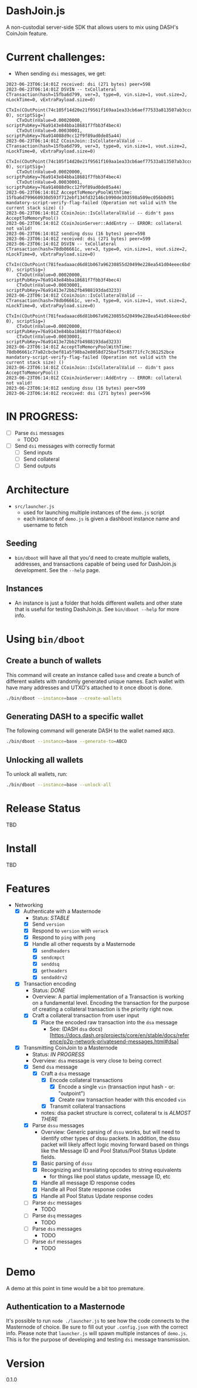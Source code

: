 # DashJoin.js

A non-custodial server-side SDK that allows users to mix using DASH's CoinJoin
feature.

# Current challenges:

-   When sending `dsi` messages, we get:

```
2023-06-23T06:14:01Z received: dsi (271 bytes) peer=598
2023-06-23T06:14:01Z DSVIN -- txCollateral CTransaction(hash=15fba6d799, ver=3, type=0, vin.size=1, vout.size=2, nLockTime=0, vExtraPayload.size=0)
    CTxIn(COutPoint(74c105f14d20e21f9561f169aa1ea33cb6aef77533a813507ab3ccd8d8afe42b, 0), scriptSig=)
    CTxOut(nValue=0.00020000, scriptPubKey=76a9143e84bba18681f7fbb3f4bec4)
    CTxOut(nValue=0.00030001, scriptPubKey=76a914088d9cc12f9f89ad0de85a44)
2023-06-23T06:14:01Z CCoinJoin::IsCollateralValid -- CTransaction(hash=15fba6d799, ver=3, type=0, vin.size=1, vout.size=2, nLockTime=0, vExtraPayload.size=0)
    CTxIn(COutPoint(74c105f14d20e21f9561f169aa1ea33cb6aef77533a813507ab3ccd8d8afe42b, 0), scriptSig=)
    CTxOut(nValue=0.00020000, scriptPubKey=76a9143e84bba18681f7fbb3f4bec4)
    CTxOut(nValue=0.00030001, scriptPubKey=76a914088d9cc12f9f89ad0de85a44)
2023-06-23T06:14:01Z AcceptToMemoryPoolWithTime: 15fba6d799660930d593f712ebf134fd32146cb990de303598a509ec056b0d91 mandatory-script-verify-flag-failed (Operation not valid with the current stack size) ()
2023-06-23T06:14:01Z CCoinJoin::IsCollateralValid -- didn't pass AcceptToMemoryPool()
2023-06-23T06:14:01Z CCoinJoinServer::AddEntry -- ERROR: collateral not valid!
2023-06-23T06:14:01Z sending dssu (16 bytes) peer=598
2023-06-23T06:14:01Z received: dsi (271 bytes) peer=599
2023-06-23T06:14:01Z DSVIN -- txCollateral CTransaction(hash=78db06661c, ver=3, type=0, vin.size=1, vout.size=2, nLockTime=0, vExtraPayload.size=0)
    CTxIn(COutPoint(781feadaaacd6d81b067a96230855d20499e228ea541d04eeec6bdff3f52a578, 0), scriptSig=)
    CTxOut(nValue=0.00020000, scriptPubKey=76a9143e84bba18681f7fbb3f4bec4)
    CTxOut(nValue=0.00030001, scriptPubKey=76a91413e72bb2fb4988193dad3233)
2023-06-23T06:14:01Z CCoinJoin::IsCollateralValid -- CTransaction(hash=78db06661c, ver=3, type=0, vin.size=1, vout.size=2, nLockTime=0, vExtraPayload.size=0)
    CTxIn(COutPoint(781feadaaacd6d81b067a96230855d20499e228ea541d04eeec6bdff3f52a578, 0), scriptSig=)
    CTxOut(nValue=0.00020000, scriptPubKey=76a9143e84bba18681f7fbb3f4bec4)
    CTxOut(nValue=0.00030001, scriptPubKey=76a91413e72bb2fb4988193dad3233)
2023-06-23T06:14:01Z AcceptToMemoryPoolWithTime: 78db06661c77a82cbcbef81a5f98ba2e8058d725baf75c85771fc7c361252bce mandatory-script-verify-flag-failed (Operation not valid with the current stack size) ()
2023-06-23T06:14:01Z CCoinJoin::IsCollateralValid -- didn't pass AcceptToMemoryPool()
2023-06-23T06:14:01Z CCoinJoinServer::AddEntry -- ERROR: collateral not valid!
2023-06-23T06:14:01Z sending dssu (16 bytes) peer=599
2023-06-23T06:14:01Z received: dsi (271 bytes) peer=596
```

# IN PROGRESS:

-   [ ] Parse `dsi` messages
    -   TODO
-   [ ] Send `dsi` messages with correctly format
    -   [ ] Send inputs
    -   [ ] Send collateral
    -   [ ] Send outputs

# Architecture

-   `src/launcher.js`
    -   used for launching multiple instances of the `demo.js` script
    -   each instance of `demo.js` is given a dashboot instance name and
        username to fetch

## Seeding

-   `bin/dboot` will have all that you'd need to create multiple wallets,
    addresses, and transactions capable of being used for DashJoin.js
    development. See the `--help` page.

## Instances

-   An instance is just a folder that holds different wallets and other state
    that is useful for testing DashJoin.js. See `bin/dboot --help` for more
    info.

# Using `bin/dboot`

## Create a bunch of wallets

This command will create an instance called `base` and create a bunch of
different wallets with randomly generated unique names. Each wallet with have
many addresses and UTXO's attached to it once dboot is done.

```sh
./bin/dboot --instance=base --create-wallets
```

## Generating DASH to a specific wallet

The following command will generate DASH to the wallet named `ABCD`.

```sh
./bin/dboot --instance=base --generate-to=ABCD
```

## Unlocking all wallets

To unlock all wallets, run:

```sh
./bin/dboot --instance=base --unlock-all
```

# Release Status

TBD

# Install

TBD

# Features

-   Networking
    -   [x] Authenticate with a Masternode
        -   Status: _STABLE_
        -   [x] Send `version`
        -   [x] Respond to `version` with `verack`
        -   [x] Respond to `ping` with `pong`
        -   [x] Handle all other requests by a Masternode
            -   [x] `sendheaders`
            -   [x] `sendcmpct`
            -   [x] `senddsq`
            -   [x] `getheaders`
            -   [x] `sendaddrv2`
    -   [x] Transaction encoding
        -   Status: _DONE_
        -   Overview: A partial implementation of a Transaction is working on a
            fundamental level. Encoding the transaction for the purpose of
            creating a collateral transaction is the priority right now.
        -   [x] Craft a collateral transaction from user input
            -   [x] Place the encoded raw transaction into the `dsa` message
                -   See: (DASH `dsa`
                    docs)[https://docs.dash.org/projects/core/en/stable/docs/reference/p2p-network-privatesend-messages.html#dsa]
    -   [x] Transmitting CoinJoin to a Masternode
        -   Status: _IN PROGRESS_
        -   Overview: `dsa` message is very close to being correct
        -   [x] Send `dsa` message
            -   [x] Craft a `dsa` message
                -   [x] Encode collateral transactions
                    -   [x] Encode a single `vin` (transaction input hash - or:
                            "outpoint")
                    -   [x] Create raw transaction header with this encoded
                            `vin`
                -   [x] Transmit collateral transactions
            -   notes: dsa packet structure is correct, collateral tx is _ALMOST
                THERE_
        -   [x] Parse `dssu` messages
            -   Overview: Generic parsing of `dssu` works, but will need to
                identify other types of dssu packets. In addition, the dssu
                packet will likely affect logic moving forward based on things
                like the Message ID and Pool Status/Pool Status Update fields.
            -   [x] Basic parsing of `dssu`
            -   [x] Recognizing and translating opcodes to string equivalents
                -   for things like pool status update, message ID, etc
            -   [x] Handle all message ID response codes
            -   [x] Handle all Pool State response codes
            -   [x] Handle all Pool Status Update response codes
        -   [ ] Parse `dsc` messages
            -   TODO
        -   [ ] Parse `dsq` messages
            -   TODO
        -   [ ] Parse `dss` messages
            -   TODO
        -   [ ] Parse `dsf` messages
            -   TODO

# Demo

A demo at this point in time would be a bit too premature.

## Authentication to a Masternode

It's possible to run `node ./launcher.js` to see how the code connects to the
Masternode of choice. Be sure to fill out your `.config.json` with the correct
info. Please note that `launcher.js` will spawn multiple instances of `demo.js`.
This is for the purpose of developing and testing `dsi` message transmission.

# Version

0.1.0

